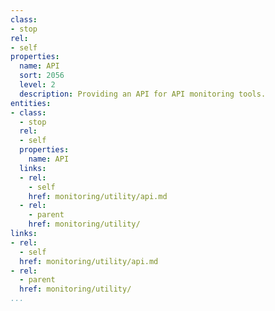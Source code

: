 ```yaml
---
class:
- stop
rel:
- self
properties:
  name: API
  sort: 2056
  level: 2
  description: Providing an API for API monitoring tools.
entities:
- class:
  - stop
  rel:
  - self
  properties:
    name: API
  links:
  - rel:
    - self
    href: monitoring/utility/api.md
  - rel:
    - parent
    href: monitoring/utility/
links:
- rel:
  - self
  href: monitoring/utility/api.md
- rel:
  - parent
  href: monitoring/utility/
...
```

